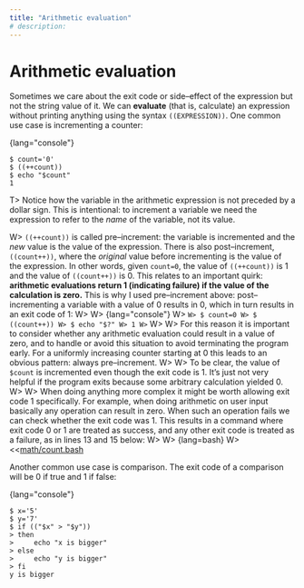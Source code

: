 ```yaml
---
title: "Arithmetic evaluation"
# description:
---
```


# Arithmetic evaluation


Sometimes we care about the exit code or side–effect of the expression but not the string value of it. We can **evaluate** (that is, calculate) an expression without printing anything using the syntax `((EXPRESSION))`. One common use case is incrementing a counter:

{lang="console"}
```
$ count='0'
$ ((++count))
$ echo "$count"
1
```

T> Notice how the variable in the arithmetic expression is not preceded by a dollar sign. This is intentional: to increment a variable we need the expression to refer to the *name* of the variable, not its value.

W> `((++count))` is called pre–increment: the variable is incremented and the *new* value is the value of the expression. There is also post–increment, `((count++))`, where the *original* value before incrementing is the value of the expression. In other words, given `count=0`, the value of `((++count))` is 1 and the value of `((count++))` is 0. This relates to an important quirk: **arithmetic evaluations return 1 (indicating failure) if the value of the calculation is zero.** This is why I used pre–increment above: post–incrementing a variable with a value of 0 results in 0, which in turn results in an exit code of 1:
W>
W> {lang="console"}
W> ```
W> $ count=0
W> $ ((count++))
W> $ echo "$?"
W> 1
W> ```
W>
W> For this reason it is important to consider whether any arithmetic evaluation could result in a value of zero, and to handle or avoid this situation to avoid terminating the program early. For a uniformly increasing counter starting at 0 this leads to an obvious pattern: always pre–increment.
W>
W> To be clear, the value of `$count` is incremented even though the exit code is 1. It’s just not very helpful if the program exits because some arbitrary calculation yielded 0.
W>
W> When doing anything more complex it might be worth allowing exit code 1 specifically. For example, when doing arithmetic on user input basically any operation can result in zero. When such an operation fails we can check whether the exit code was 1. This results in a command where exit code 0 or 1 are treated as success, and any other exit code is treated as a failure, as in lines 13 and 15 below:
W>
W> {lang=bash}
W> <<[math/count.bash](./protected/code/src/math/count.bash)

Another common use case is comparison. The exit code of a comparison will be 0 if true and 1 if false:

{lang="console"}
```
$ x='5'
$ y='7'
$ if (("$x" > "$y"))
> then
>     echo "x is bigger"
> else
>     echo "y is bigger"
> fi
y is bigger
```
